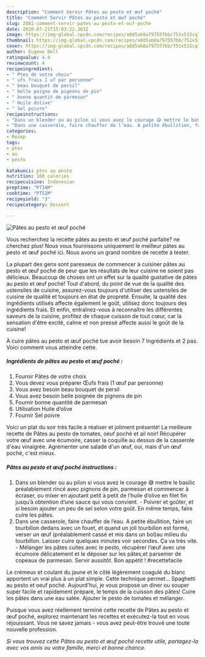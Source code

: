 ```yaml
---
description: "Comment Servir Pâtes au pesto et œuf poché"
title: "Comment Servir Pâtes au pesto et œuf poché"
slug: 2081-comment-servir-pates-au-pesto-et-ouf-poche
date: 2020-07-21T15:03:22.363Z
image: https://img-global.cpcdn.com/recipes/a8d5ab8a797557bb/751x532cq70/pates-au-pesto-et-oeuf-poche-photo-principale-de-la-recette.jpg
thumbnail: https://img-global.cpcdn.com/recipes/a8d5ab8a797557bb/751x532cq70/pates-au-pesto-et-oeuf-poche-photo-principale-de-la-recette.jpg
cover: https://img-global.cpcdn.com/recipes/a8d5ab8a797557bb/751x532cq70/pates-au-pesto-et-oeuf-poche-photo-principale-de-la-recette.jpg
author: Eugene Bell
ratingvalue: 4.4
reviewcount: 4
recipeingredient:
- " Ptes de votre choix"
- " ufs frais 1 uf par personne"
- " beau bouquet de persil"
- " belle poigne de pignons de pin"
- " bonne quantit de parmesan"
- " Huile dolive"
- " Sel poivre"
recipeinstructions:
- "Dans un blender ou au pilon si vous avez le courage 😅 mettre le basilic préalablement rincé avec pignons de pin, parmesan et commencer à écraser, ou mixer en ajoutant petit à petit de l’huile d’olive en filet fin jusqu’à obtention d’une sauce qui vous convient. Poivrer et goûter, et si besoin ajouter un peu de sel selon votre goût. En même temps, faire cuire les pâtes."
- "Dans une casserole, faire chauffer de l’eau. A petite ébullition, faire un tourbillon dedans avec un fouet, et quand un joli tourbillon est formé, verser un œuf (préalablement cassé et mis dans un bol)au milieu du tourbillon. Laisser cuire quelques minutes voir secondes. Ça va très vite.  Mélanger les pâtes cuites avec le pesto, récupérer l’œuf avec une écumoire délicatement et le déposer sur les pâtes,et parsemer de copeaux de parmesan. Servir aussitôt. Bon appétit ! #recettefacile"
categories:
- Resep
tags:
- ptes
- au
- pesto

katakunci: ptes au pesto 
nutrition: 168 calories
recipecuisine: Indonesian
preptime: "PT34M"
cooktime: "PT52M"
recipeyield: "3"
recipecategory: Dessert

---
```



![Pâtes au pesto et œuf poché](https://img-global.cpcdn.com/recipes/a8d5ab8a797557bb/751x532cq70/pates-au-pesto-et-oeuf-poche-photo-principale-de-la-recette.jpg)

Vous recherchez la recette pâtes au pesto et œuf poché parfaite? ne cherchez plus! Nous vous fournissons uniquement le meilleur pâtes au pesto et œuf poché ici. Nous avons un grand nombre de recette à tester.

La plupart des gens sont paresseux de commencer à cuisiner pâtes au pesto et œuf poché de peur que les résultats de leur cuisine ne soient pas délicieux. Beaucoup de choses ont un effet sur la qualité gustative de pâtes au pesto et œuf poché! Tout d'abord, du point de vue de la qualité des ustensiles de cuisine, assurez-vous toujours d'utiliser des ustensiles de cuisine de qualité et toujours en état de propreté. Ensuite, la qualité des ingrédients utilisés affecte également le goût, utilisez donc toujours des ingrédients frais. Et enfin, entraînez-vous à reconnaître les différentes saveurs de la cuisine, profitez de chaque cuisson de tout cœur, car la sensation d'être excité, calme et non pressé affecte aussi le goût de la cuisine!

<!--inarticleads1-->

À cuire pâtes au pesto et œuf poché tue avoir besoin 7 Ingrédients et 2 pas. Voici comment vous atteindre cette.

##### Ingrédients de pâtes au pesto et œuf poché :

1. Fournir  Pâtes de votre choix
1. Vous devez vous préparer  Œufs frais (1 œuf par personne)
1. Vous avez besoin  beau bouquet de persil
1. Vous avez besoin  belle poignée de pignons de pin
1. Fournir  bonne quantité de parmesan
1. Utilisation  Huile d’olive
1. Fournir  Sel poivre


Voici un plat du soir très facile à réaliser et joliment présenté! La meilleure recette de Pâtes au pesto de tomates, oeuf poché et ail noir! Récupérer votre œuf avec une écumoire, casser la coquille au dessus de la casserole d&#39;eau vinaigrée. Agrémenter une salade d&#39;un œuf, oui, mais d&#39;un œuf poché, c&#39;est mieux. 

<!--inarticleads2-->

##### Pâtes au pesto et œuf poché instructions :

1. Dans un blender ou au pilon si vous avez le courage 😅 mettre le basilic préalablement rincé avec pignons de pin, parmesan et commencer à écraser, ou mixer en ajoutant petit à petit de l’huile d’olive en filet fin jusqu’à obtention d’une sauce qui vous convient. - Poivrer et goûter, et si besoin ajouter un peu de sel selon votre goût. En même temps, faire cuire les pâtes.
1. Dans une casserole, faire chauffer de l’eau. A petite ébullition, faire un tourbillon dedans avec un fouet, et quand un joli tourbillon est formé, verser un œuf (préalablement cassé et mis dans un bol)au milieu du tourbillon. Laisser cuire quelques minutes voir secondes. Ça va très vite.  - Mélanger les pâtes cuites avec le pesto, récupérer l’œuf avec une écumoire délicatement et le déposer sur les pâtes,et parsemer de copeaux de parmesan. Servir aussitôt. Bon appétit ! #recettefacile


Le crémeux et coulant du jaune et le côté légèrement coagulé du blanc apportent un vrai plus à un plat simple. Cette technique permet… Spaghetti au pesto et oeuf poché. Aujourd&#39;hui, je vous propose un diner ou souper super facile et rapidement préparé, le temps de la cuisson des pâtes! Cuire les pâtes dans une eau salée. Ajouter le pesto de tomates et mélanger. 

<!--inarticleads1-->

<p>
Puisque vous avez réellement terminé cette recette de Pâtes au pesto et œuf poché, explorez maintenant les recettes et exécutez-la tout en vous réjouissant. Vous ne savez jamais - vous avez peut-être trouvé une toute nouvelle profession.
</p>

<p>
<i>Si vous trouvez cette Pâtes au pesto et œuf poché recette utile, partagez-la avec vos amis ou votre famille, merci et bonne chance.</i>
</p>
